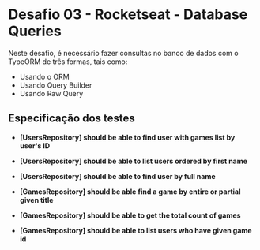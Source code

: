# Desafio 03 - Rocketseat - Database Queries

Neste desafio, é necessário fazer consultas no banco de dados com o TypeORM de três formas, tais como:

- Usando o ORM
- Usando Query Builder
- Usando Raw Query


## Especificação dos testes

- **[UsersRepository] should be able to find user with games list by user's ID**
        
- **[UsersRepository] should be able to list users ordered by first name**
    
- **[UsersRepository] should be able to find user by full name**
    
- **[GamesRepository] should be able find a game by entire or partial given title**
    
- **[GamesRepository] should be able to get the total count of games**
    
- **[GamesRepository] should be able to list users who have given game id**
